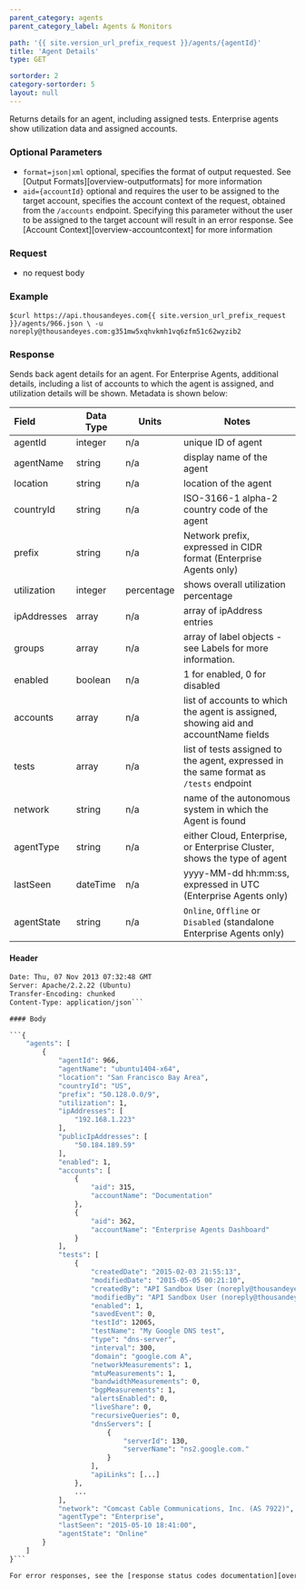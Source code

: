 ```yaml
---
parent_category: agents
parent_category_label: Agents & Monitors

path: '{{ site.version_url_prefix_request }}/agents/{agentId}'
title: 'Agent Details'
type: GET

sortorder: 2
category-sortorder: 5
layout: null
---
```


Returns details for an agent, including assigned tests.  Enterprise agents show utilization data and assigned accounts.

### Optional Parameters

* `format=json|xml` optional, specifies the format of output requested.  See [Output Formats][overview-outputformats] for more information
* `aid={accountId}` optional and requires the user to be assigned to the target account, specifies the account context of the request, obtained from the `/accounts` endpoint.  Specifying this parameter without the user to be assigned to the target account will result in an error response. See [Account Context][overview-accountcontext] for more information

### Request

* no request body

### Example

`$curl https://api.thousandeyes.com{{ site.version_url_prefix_request }}/agents/966.json \
  -u noreply@thousandeyes.com:g351mw5xqhvkmh1vq6zfm51c62wyzib2`

### Response

Sends back agent details for an agent.  For Enterprise Agents, additional details, including a list of accounts to which the agent is assigned, and utilization details will be shown.  Metadata is shown below:

Field | Data Type | Units | Notes
:------------|-------------|-------------|-------------|
agentId | integer | n/a | unique ID of agent
agentName | string | n/a | display name of the agent
location | string | n/a | location of the agent
countryId | string | n/a | ISO-3166-1 alpha-2 country code of the agent
prefix | string | n/a | Network prefix, expressed in CIDR format (Enterprise Agents only)
utilization | integer | percentage | shows overall utilization percentage
ipAddresses | array | n/a | array of ipAddress entries
groups | array | n/a | array of label objects - see Labels for more information.
enabled | boolean | n/a | 1 for enabled, 0 for disabled
accounts | array | n/a | list of accounts to which the agent is assigned, showing aid and accountName fields
tests | array | n/a | list of tests assigned to the agent, expressed in the same format as `/tests` endpoint
network | string | n/a | name of the autonomous system in which the Agent is found
agentType | string | n/a | either Cloud, Enterprise, or Enterprise Cluster, shows the type of agent
lastSeen | dateTime | n/a | yyyy-MM-dd hh:mm:ss, expressed in UTC (Enterprise Agents only)
agentState | string | n/a | `Online`, `Offline` or `Disabled` (standalone Enterprise Agents only)

#### Header

```HTTP/1.1 200 OK
Date: Thu, 07 Nov 2013 07:32:48 GMT
Server: Apache/2.2.22 (Ubuntu)
Transfer-Encoding: chunked
Content-Type: application/json```

#### Body

```{
    "agents": [
        {
            "agentId": 966,
            "agentName": "ubuntu1404-x64",
            "location": "San Francisco Bay Area",
            "countryId": "US",
            "prefix": "50.128.0.0/9",
            "utilization": 1,
            "ipAddresses": [
                "192.168.1.223"
            ],
            "publicIpAddresses": [
                "50.184.189.59"
            ],
            "enabled": 1,
            "accounts": [
                {
                    "aid": 315,
                    "accountName": "Documentation"
                },
                {
                    "aid": 362,
                    "accountName": "Enterprise Agents Dashboard"
                }
            ],
            "tests": [
                {
                    "createdDate": "2015-02-03 21:55:13",
                    "modifiedDate": "2015-05-05 00:21:10",
                    "createdBy": "API Sandbox User (noreply@thousandeyes.com)",
                    "modifiedBy": "API Sandbox User (noreply@thousandeyes.com)",
                    "enabled": 1,
                    "savedEvent": 0,
                    "testId": 12065,
                    "testName": "My Google DNS test",
                    "type": "dns-server",
                    "interval": 300,
                    "domain": "google.com A",
                    "networkMeasurements": 1,
                    "mtuMeasurements": 1,
                    "bandwidthMeasurements": 0,
                    "bgpMeasurements": 1,
                    "alertsEnabled": 0,
                    "liveShare": 0,
                    "recursiveQueries": 0,
                    "dnsServers": [
                        {
                            "serverId": 130,
                            "serverName": "ns2.google.com."
                        }
                    ],
                    "apiLinks": [...]
                },
                ...
            ],
            "network": "Comcast Cable Communications, Inc. (AS 7922)",
            "agentType": "Enterprise",
            "lastSeen": "2015-05-10 18:41:00",
            "agentState": "Online"
        }
    ]
}```

For error responses, see the [response status codes documentation][overview-responsestatuscodes].
